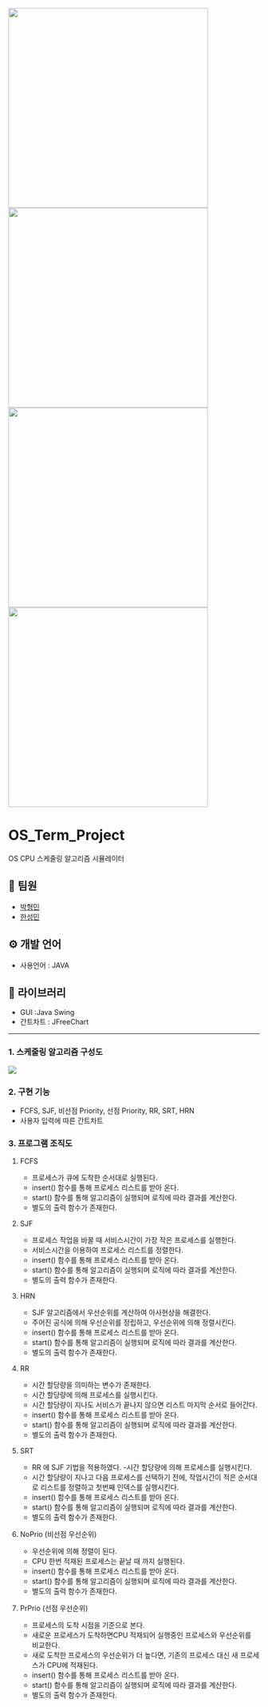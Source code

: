 <img src = "https://user-images.githubusercontent.com/42319300/122390838-5e1a3600-cfad-11eb-94e3-032da0e0c5b0.png" width ="400" /> <img src = "https://user-images.githubusercontent.com/42319300/122390845-61152680-cfad-11eb-9480-7c4dafb4306e.png" width ="400" /> </br>
<img src = "https://user-images.githubusercontent.com/42319300/122390863-66727100-cfad-11eb-953b-2b3502042671.png" width ="400" /> <img src = "https://user-images.githubusercontent.com/42319300/122390879-6a9e8e80-cfad-11eb-9438-08f90e85558b.png" width ="400" />


# OS_Term_Project
 OS CPU 스케줄링 알고리즘 시뮬레이터


## 👬 팀원
  - [박형민](https://github.com/thalals/)
  - [한성민](https://github.com/songmin9813/)

## ⚙️ 개발 언어
  - 사용언어 : JAVA

## 📜 라이브러리
  - GUI :Java Swing
  - 간트차트 : JFreeChart
----

### 1. 스케줄링 알고리즘 구성도
<img src="https://user-images.githubusercontent.com/42319300/122389594-0deea400-cfac-11eb-8060-f509b1c931bf.png">


### 2. 구현 기능
- FCFS, SJF, 비선점 Priority, 선점 Priority, RR, SRT, HRN
- 사용자 입력에 따른 간트차트

### 3. 프로그램 조직도
1.	FCFS
    - 프로세스가 큐에 도착한 순서대로 실행된다.
    - insert() 함수를 통해 프로세스 리스트를 받아 온다.
    - start() 함수를 통해 알고리즘이 실행되며 로직에 따라 결과를 계산한다.
    - 별도의 출력 함수가 존재한다.
 
2.	SJF
    - 프로세스 작업을 바꿀 때 서비스시간이 가장 작은 프로세스를 실행한다.
    - 서비스시간을 이용하여 프로세스 리스트를 정렬한다.
    - insert() 함수를 통해 프로세스 리스트를 받아 온다.
    - start() 함수를 통해 알고리즘이 실행되며 로직에 따라 결과를 계산한다.
    - 별도의 출력 함수가 존재한다.

3.	HRN
    - SJF 알고리즘에서 우선순위를 계산하여 아사현상을 해결한다.
    - 주어진 공식에 의해 우선순위를 정립하고, 우선순위에 의해 정렬시킨다.
    - insert() 함수를 통해 프로세스 리스트를 받아 온다.
    - start() 함수를 통해 알고리즘이 실행되며 로직에 따라 결과를 계산한다.
    - 별도의 출력 함수가 존재한다.

4.	RR
    - 시간 할당량을 의미하는 변수가 존재한다.
     - 시간 할당량에 의해 프로세스를 실행시킨다.
    - 시간 할당량이 지나도 서비스가 끝나지 않으면 리스트 마지막 순서로 들어간다.
    - insert() 함수를 통해 프로세스 리스트를 받아 온다.
    - start() 함수를 통해 알고리즘이 실행되며 로직에 따라 결과를 계산한다.
    - 별도의 출력 함수가 존재한다.
  
5. SRT
    - RR 에 SJF 기법을 적용하였다.
    -시간 할당량에 의해 프로세스를 실행시킨다.
    - 시간 할당량이 지나고 다음 프로세스를 선택하기 전에, 작업시간이 적은 순서대로 리스트를 정렬하고 첫번째 인덱스를 실행시킨다.
    - insert() 함수를 통해 프로세스 리스트를 받아 온다.
    - start() 함수를 통해 알고리즘이 실행되며 로직에 따라 결과를 계산한다.
    - 별도의 출력 함수가 존재한다.

6. NoPrio (비선점 우선순위)
    - 우선순위에 의해 정렬이 된다.
    - CPU 한번 적재된 프로세스는 끝날 때 까지 실행된다.
    - insert() 함수를 통해 프로세스 리스트를 받아 온다.
    - start() 함수를 통해 알고리즘이 실행되며 로직에 따라 결과를 계산한다.
    - 별도의 출력 함수가 존재한다.

7.	PrPrio (선점 우선순위)
    - 프로세스의 도착 시점을 기준으로 본다.
    - 새로운 프로세스가 도착하면CPU 적재되어 실행중인 프로세스와 우선순위를 비교한다.
    - 새로 도착한 프로세스의 우선순위가 더 높다면, 기존의 프로세스 대신 새 프로세스가 CPU에 적재된다.
    - insert() 함수를 통해 프로세스 리스트를 받아 온다.
    - start() 함수를 통해 알고리즘이 실행되며 로직에 따라 결과를 계산한다.
    - 별도의 출력 함수가 존재한다.
